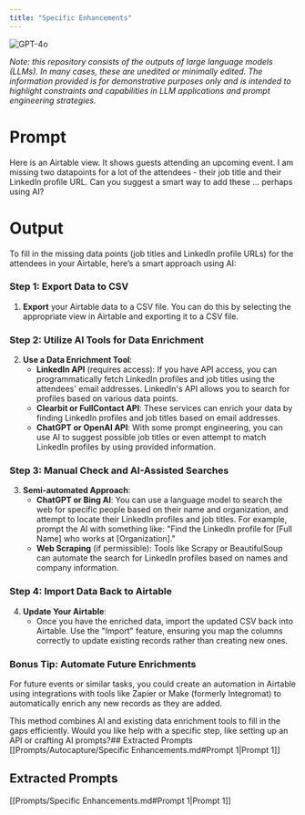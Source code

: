 ```yaml
---
title: "Specific Enhancements"
---
```

![GPT-4o](https://img.shields.io/badge/GPT--4o-3333FF?style=for-the-badge&logo=openai&logoColor=white)



*Note: this repository consists of the outputs of large language models (LLMs). In many cases, these are unedited or minimally edited. The information provided is for demonstrative purposes only and is intended to highlight constraints and capabilities in LLM applications and prompt engineering strategies.*


# Prompt

Here is an Airtable view. It shows guests attending an upcoming event. I am missing two datapoints for a lot of the attendees - their job title and their LinkedIn profile URL. Can you suggest a smart way to add these ... perhaps using AI?

# Output

To fill in the missing data points (job titles and LinkedIn profile URLs) for the attendees in your Airtable, here’s a smart approach using AI:

### Step 1: Export Data to CSV
1. **Export** your Airtable data to a CSV file. You can do this by selecting the appropriate view in Airtable and exporting it to a CSV file.

### Step 2: Utilize AI Tools for Data Enrichment
2. **Use a Data Enrichment Tool**:
   - **LinkedIn API** (requires access): If you have API access, you can programmatically fetch LinkedIn profiles and job titles using the attendees' email addresses. LinkedIn's API allows you to search for profiles based on various data points.
   - **Clearbit or FullContact API**: These services can enrich your data by finding LinkedIn profiles and job titles based on email addresses.
   - **ChatGPT or OpenAI API**: With some prompt engineering, you can use AI to suggest possible job titles or even attempt to match LinkedIn profiles by using provided information. 

### Step 3: Manual Check and AI-Assisted Searches
3. **Semi-automated Approach**:
   - **ChatGPT or Bing AI**: You can use a language model to search the web for specific people based on their name and organization, and attempt to locate their LinkedIn profiles and job titles. For example, prompt the AI with something like: "Find the LinkedIn profile for [Full Name] who works at [Organization]."
   - **Web Scraping** (if permissible): Tools like Scrapy or BeautifulSoup can automate the search for LinkedIn profiles based on names and company information.

### Step 4: Import Data Back to Airtable
4. **Update Your Airtable**:
   - Once you have the enriched data, import the updated CSV back into Airtable. Use the "Import" feature, ensuring you map the columns correctly to update existing records rather than creating new ones.

### Bonus Tip: Automate Future Enrichments
For future events or similar tasks, you could create an automation in Airtable using integrations with tools like Zapier or Make (formerly Integromat) to automatically enrich any new records as they are added.

This method combines AI and existing data enrichment tools to fill in the gaps efficiently. Would you like help with a specific step, like setting up an API or crafting AI prompts?## Extracted Prompts
[[Prompts/Autocapture/Specific Enhancements.md#Prompt 1|Prompt 1]]





## Extracted Prompts
[[Prompts/Specific Enhancements.md#Prompt 1|Prompt 1]]
